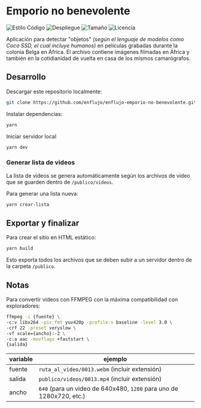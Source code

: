 # Emporio no benevolente

![Estilo Código](https://github.com/enflujo/enflujo-emporio-no-benevolente/actions/workflows/estilo-codigo.yml/badge.svg)
![Despliegue](https://github.com/enflujo/enflujo-emporio-no-benevolente/actions/workflows/despliegue.yml/badge.svg)
![Tamaño](https://img.shields.io/github/repo-size/enflujo/enflujo-emporio-no-benevolente?color=%235757f7&label=Tama%C3%B1o%20repo&logo=open-access&logoColor=white)
![Licencia](https://img.shields.io/github/license/enflujo/enflujo-emporio-no-benevolente?label=Licencia&logo=open-source-initiative&logoColor=white)

Aplicación para detectar "objetos" _(según el lenguaje de modelos como Coco SSD, el cual incluye humanos)_ en películas grabadas durante la colonia Belga en África. El archivo contiene imágenes filmadas en África y también en la cotidianidad de vuelta en casa de los mismos camarógrafos.

## Desarrollo

Descargar este repositorio localmente:

```bash
git clone https://github.com/enflujo/enflujo-emporio-no-benevolente.git
```

Instalar dependencias:

```bash
yarn
```

Iniciar servidor local

```bash
yarn dev
```

### Generar lista de videos

La lista de videos se genera automáticamente según los archivos de video que se guarden dentro de `/publico/videos`.

Para generar una lista nueva:

```bash
yarn crear-lista
```

## Exportar y finalizar

Para crear el sitio en HTML estático:

```bash
yarn build
```

Esto exporta todos los archivos que se deben subir a un servidor dentro de la carpeta `/publico`.

## Notas

Para convertir videos con FFMPEG con la máxima compatibilidad con exploradores:

```bash
ffmpeg -i {fuente} \
-c:v libx264 -pix_fmt yuv420p -profile:v baseline -level 3.0 \
-crf 22 -preset veryslow \
-vf scale={ancho}:-2 \
-c:a aac -movflags +faststart \
{salida}
```

| variable | ejemplo                                                             |
| -------- | ------------------------------------------------------------------- |
| fuente   | `ruta_al_video/0013.webm` (incluir extensión)                       |
| salida   | `publico/videos/0013.mp4` (incluir extensión)                       |
| ancho    | `640` (para un video de 640x480, `1280` para uno de 1280x720, etc.) |
